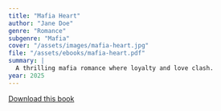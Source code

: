 ```yaml
---
title: "Mafia Heart"
author: "Jane Doe"
genre: "Romance"
subgenre: "Mafia"
cover: "/assets/images/mafia-heart.jpg"
file: "/assets/ebooks/mafia-heart.pdf"
summary: |
  A thrilling mafia romance where loyalty and love clash.
year: 2025
---
```


[Download this book]( /assets/ebooks/mafia-heart.pdf )
